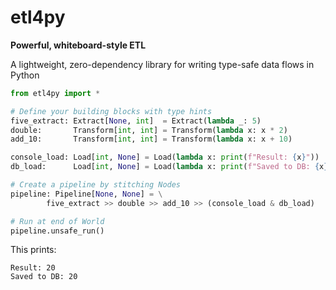 # etl4py

**Powerful, whiteboard-style ETL**

A lightweight, zero-dependency library for writing type-safe data flows in Python

```python
from etl4py import *

# Define your building blocks with type hints
five_extract: Extract[None, int]  = Extract(lambda _: 5)
double:       Transform[int, int] = Transform(lambda x: x * 2)
add_10:       Transform[int, int] = Transform(lambda x: x + 10)

console_load: Load[int, None] = Load(lambda x: print(f"Result: {x}"))
db_load:      Load[int, None] = Load(lambda x: print(f"Saved to DB: {x}"))

# Create a pipeline by stitching Nodes
pipeline: Pipeline[None, None] = \
        five_extract >> double >> add_10 >> (console_load & db_load)

# Run at end of World
pipeline.unsafe_run()
```

This prints:
```
Result: 20
Saved to DB: 20
```
